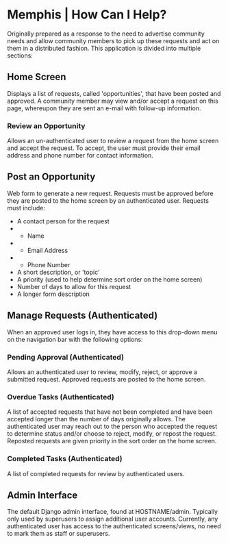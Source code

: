 # Memphis | How Can I Help?

Originally prepared as a response to the need to advertise community needs and allow
community members to pick up these requests and act on them in a distributed fashion.
This application is divided into multiple sections:

## Home Screen

Displays a list of requests, called 'opportunities', that have been posted and approved.
A community member may view and/or accept a request on this page, whereupon they are
sent an e-mail with follow-up information.

### Review an Opportunity

Allows an un-authenticated user to review a request from the home screen and accept the
request. To accept, the user must provide their email address and phone number for 
contact information.

## Post an Opportunity

Web form to generate a new request. Requests must be approved before they are posted to
the home screen by an authenticated user. Requests must include:

- A contact person for the request
- - Name
- - Email Address
- - Phone Number
- A short description, or 'topic'
- A priority (used to help determine sort order on the home screen)
- Number of days to allow for this request
- A longer form description

## Manage Requests (Authenticated)

When an approved user logs in, they have access to this drop-down menu on the navigation
bar with the following options:

### Pending Approval (Authenticated)

Allows an authenticated user to review, modify, reject, or approve a submitted request.
Approved requests are posted to the home screen.

### Overdue Tasks (Authenticated)

A list of accepted requests that have not been completed and have been accepted longer
than the number of days originally allows. The authenticated user may reach out to the
person who accepted the request to determine status and/or choose to reject, modify, or
repost the request. Reposted requests are given priority in the sort order on the home
screen.

### Completed Tasks (Authenticated)

A list of completed requests for review by authenticated users.

## Admin Interface

The default Django admin interface, found at HOSTNAME/admin. Typically only used by 
superusers to assign additional user accounts. Currently, any authenticated user has
access to the authenticated screens/views, no need to mark them as staff or superusers.